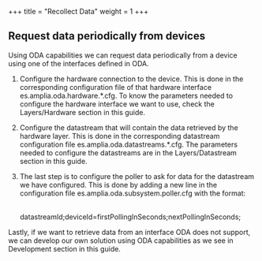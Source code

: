 +++
title = "Recollect Data"
weight = 1
+++

## Request data periodically from devices

Using ODA capabilities we can request data periodically from a device using one of the interfaces defined in ODA.

1. Configure the hardware connection to the device. This is done in the corresponding configuration file of that hardware interface es.amplia.oda.hardware.*.cfg. To know the parameters needed to configure the hardware interface we want to use, check the Layers/Hardware section in this guide.

2. Configure the datastream that will contain the data retrieved by the hardware layer. This is done in the corresponding datastream configuration file es.amplia.oda.datastreams.*.cfg. The parameters needed to configure the datastreams are in the Layers/Datastream section in this guide.

3. The last step is to configure the poller to ask for data for the datastream we have configured. This is done by adding a new line in the configuration file es.amplia.oda.subsystem.poller.cfg
 with the format:

    &nbsp;&nbsp;&nbsp;&nbsp;&nbsp;&nbsp;&nbsp;&nbsp;
    datastreamId;deviceId=firstPollingInSeconds;nextPollingInSeconds;

Lastly, if we want to retrieve data from an interface ODA does not support, we can develop our own solution using ODA capabilities as we see in Development section in this guide.
